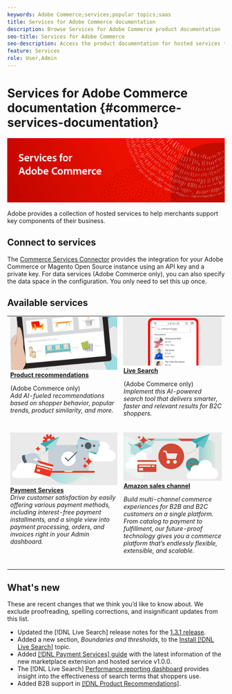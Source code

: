 ```yaml
---
keywords: Adobe Commerce;services;popular topics;saas
title: Services for Adobe Commerce documentation
description: Browse Services for Adobe Commerce product documentation
seo-title: Services for Adobe Commerce
seo-description: Access the product documentation for hosted services that help Adobe Commerce and Magento Open Source merchants support key components of their business.
feature: Services
role: User,Admin
---
```

# Services for Adobe Commerce documentation {#commerce-services-documentation}

![Services for Adobe Commerce](./assets/banner-services-home.png)

Adobe provides a collection of hosted services to help merchants support key components of their business. 

## Connect to services

The [Commerce Services Connector](https://docs.magento.com/user-guide/system/saas.html) provides the integration for your Adobe Commerce or Magento Open Source instance using an API key and a private key. For data services (Adobe Commerce only), you can also specify the data space in the configuration. You only need to set this up once.

## Available services

<table>
<tr>
   <td valign="top">
       <img alt="Product recommendations" src="assets/product-recs.png" />
    <div><a href="https://docs.magento.com/user-guide/recommendations/overview.html">
    <strong>Product recommendations</strong></a>
    </div>
    <p>(Adobe Commerce only)<br><em>Add AI-fueled recommendations based on shopper behavior, popular trends, product similarity, and more.</em></p>
    <br>
  </td>
  <td valign="top">
    <a href="live-search/guide-overview.md">
      <img alt="live search" src="assets/live-search.png" />
    </a>
    <div>
    <a href="live-search/guide-overview.md"><strong>Live Search</strong></a>
    </div>
    <p>(Adobe Commerce only)<br><em>Implement this AI-powered search tool that delivers smarter, faster and relevant results for B2C shoppers.</em></p>
    <br>
  </td>
</tr>
<tr>
  <td valign="top">
    <a href="payment-services/guide-overview.md">
      <img alt="payment services" src="assets/payment-services.png"/>
    </a>
    <div>
    <a href="payment-services/guide-overview.md"><strong>Payment Services</strong></a>
    </div>
    <em>Drive customer satisfaction by easily offering various payment methods, including interest-free payment installments, and a single view into payment processing, orders, and invoices right in your Admin dashboard.</em>
    <br>
  </td>
    <td valign="top">
       <img alt="Amazon sales channel" src="assets/amazon-channel.png" />
    <div><a href="https://experienceleague.adobe.com/docs/commerce-channels/amazon/guide-overview.html">
    <strong>Amazon sales channel</strong></a>
    </div>
    <p><em>Build multi-channel commerce experiences for B2B and B2C customers on a single platform. From catalog to payment to fulfillment, our future-proof technology gives you a commerce platform that’s endlessly flexible, extensible, and scalable.</em></p>
    <br>
  </td>
</tr>
</table>

## What's new

These are recent changes that we think you’d like to know about. We exclude proofreading, spelling corrections, and insignificant updates from this list.

* Updated the [!DNL Live Search] release notes for the [1.3.1 release](live-search/release-notes.md).
* Added a new section, _Boundaries and thresholds_, to the [Install [!DNL Live Search]](live-search/install.md) topic.
* Added [[!DNL Payment Services] guide](payment-services/guide-overview.md) with the latest information of the new marketplace extension and hosted service v1.0.0.
* The [!DNL Live Search] [Performance reporting dashboard](live-search/performance.md) provides insight into the effectiveness of search terms that shoppers use.
* Added B2B support in [[!DNL Product Recommendations]](https://docs.magento.com/user-guide/recommendations/overview.html).
